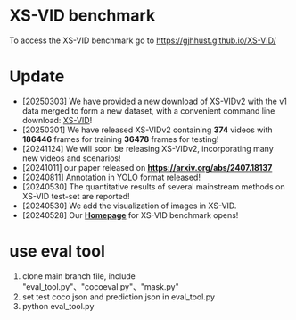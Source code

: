 # XS-VID benchmark
To access the XS-VID benchmark go to https://gjhhust.github.io/XS-VID/

# Update
- [20250303] We have provided a new download of XS-VIDv2 with the v1 data merged to form a new dataset, with a convenient command line download: [XS-VID](https://gjhhust.github.io/XS-VID/)!
- [20250301] We have released XS-VIDv2 containing **374** videos with **186446** frames for training **36478** frames for testing!
- [20241124] We will soon be releasing XS-VIDv2, incorporating many new videos and scenarios!
- [20241011] our paper released on **https://arxiv.org/abs/2407.18137**
- [20240811] Annotation in YOLO format released!
- [20240530] The quantitative results of several mainstream methods on XS-VID test-set are reported!
- [20240530] We add the visualization of images in XS-VID.
- [20240528] Our **[Homepage](https://gjhhust.github.io/XS-VID/)** for XS-VID benchmark opens!

# use eval tool
1. clone main branch file, include "eval_tool.py"、"cocoeval.py"、"mask.py"
2. set test coco json and prediction json in eval_tool.py
3. python eval_tool.py
